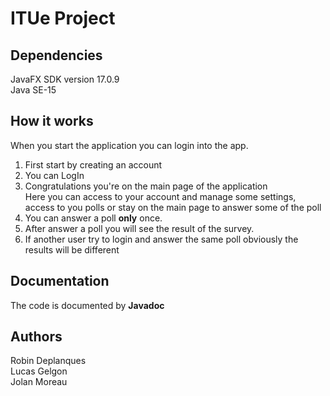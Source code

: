 # ITUe Project #

## Dependencies ##
JavaFX SDK version 17.0.9 <br>
Java SE-15

## How it works ##
When you start the application you can login into the app. 
1. First start by creating an account 
2. You can LogIn
3. Congratulations you're on the main page of the application <br>
Here you can access to your account and manage some settings,<br>
access to you polls or stay on the main page to answer some of the poll
4. You can answer a poll **only** once.
5. After answer a poll you will see the result of the survey. 
6. If another user try to login and answer the same poll obviously the results will be different

## Documentation ##
The code is documented by **Javadoc**

## Authors ##
Robin Deplanques <br>
Lucas Gelgon <br>
Jolan Moreau <br>
